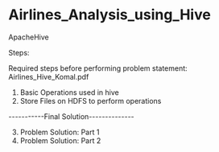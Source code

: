 # Airlines_Analysis_using_Hive
ApacheHive

Steps:

Required steps before performing problem statement: Airlines_Hive_Komal.pdf

1. Basic Operations used in hive
2. Store Files on HDFS to perform operations

-----------Final Solution--------------


3. Problem Solution: Part 1 
4. Problem Solution: Part 2
